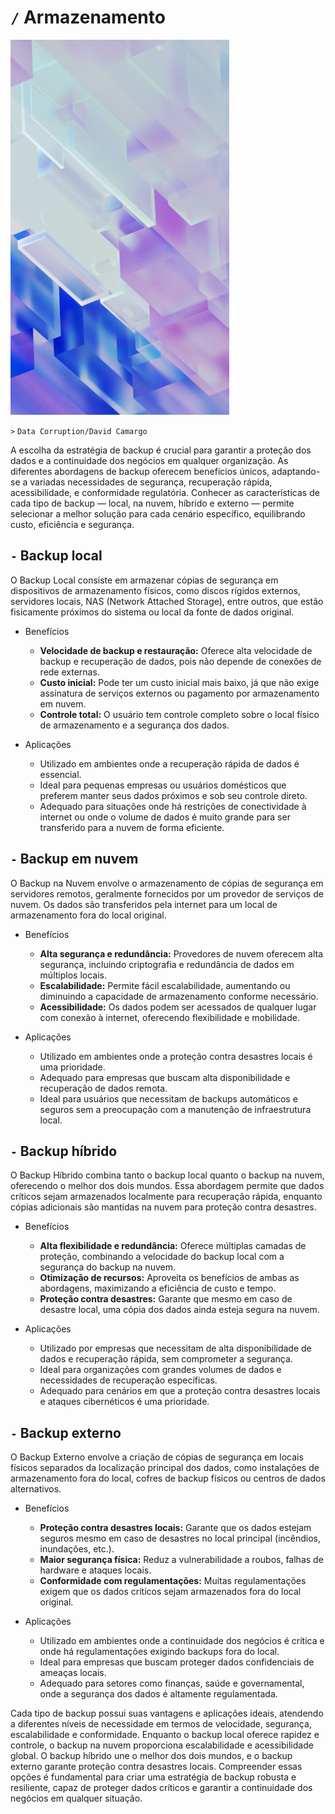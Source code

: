 # `/` Armazenamento

![](/DataBackup/Image.png)

`>` `Data Corruption/David Camargo`

A escolha da estratégia de backup é crucial para garantir a proteção dos dados e a continuidade dos negócios em qualquer organização. As diferentes abordagens de backup oferecem benefícios únicos, adaptando-se a variadas necessidades de segurança, recuperação rápida, acessibilidade, e conformidade regulatória. Conhecer as características de cada tipo de backup — local, na nuvem, híbrido e externo — permite selecionar a melhor solução para cada cenário específico, equilibrando custo, eficiência e segurança.

## `-` Backup local
O Backup Local consiste em armazenar cópias de segurança em dispositivos de armazenamento físicos, como discos rígidos externos, servidores locais, NAS (Network Attached Storage), entre outros, que estão fisicamente próximos do sistema ou local da fonte de dados original.

- Benefícios
    - **Velocidade de backup e restauração:** Oferece alta velocidade de backup e recuperação de dados, pois não depende de conexões de rede externas.
    - **Custo inicial:** Pode ter um custo inicial mais baixo, já que não exige assinatura de serviços externos ou pagamento por armazenamento em nuvem.
    - **Controle total:** O usuário tem controle completo sobre o local físico de armazenamento e a segurança dos dados.

- Aplicações
    - Utilizado em ambientes onde a recuperação rápida de dados é essencial.
    - Ideal para pequenas empresas ou usuários domésticos que preferem manter seus dados próximos e sob seu controle direto.
    - Adequado para situações onde há restrições de conectividade à internet ou onde o volume de dados é muito grande para ser transferido para a nuvem de forma eficiente.

## `-` Backup em nuvem
O Backup na Nuvem envolve o armazenamento de cópias de segurança em servidores remotos, geralmente fornecidos por um provedor de serviços de nuvem. Os dados são transferidos pela internet para um local de armazenamento fora do local original.

- Benefícios
    - **Alta segurança e redundância:** Provedores de nuvem oferecem alta segurança, incluindo criptografia e redundância de dados em múltiplos locais.
    - **Escalabilidade:** Permite fácil escalabilidade, aumentando ou diminuindo a capacidade de armazenamento conforme necessário.
    - **Acessibilidade:** Os dados podem ser acessados de qualquer lugar com conexão à internet, oferecendo flexibilidade e mobilidade.

- Aplicações
    - Utilizado em ambientes onde a proteção contra desastres locais é uma prioridade.
    - Adequado para empresas que buscam alta disponibilidade e recuperação de dados remota.
    - Ideal para usuários que necessitam de backups automáticos e seguros sem a preocupação com a manutenção de infraestrutura local.

## `-` Backup híbrido
O Backup Híbrido combina tanto o backup local quanto o backup na nuvem, oferecendo o melhor dos dois mundos. Essa abordagem permite que dados críticos sejam armazenados localmente para recuperação rápida, enquanto cópias adicionais são mantidas na nuvem para proteção contra desastres.

- Benefícios
    - **Alta flexibilidade e redundância:** Oferece múltiplas camadas de proteção, combinando a velocidade do backup local com a segurança do backup na nuvem.
    - **Otimização de recursos:** Aproveita os benefícios de ambas as abordagens, maximizando a eficiência de custo e tempo.
    - **Proteção contra desastres:** Garante que mesmo em caso de desastre local, uma cópia dos dados ainda esteja segura na nuvem.

- Aplicações
    - Utilizado por empresas que necessitam de alta disponibilidade de dados e recuperação rápida, sem comprometer a segurança.
    - Ideal para organizações com grandes volumes de dados e necessidades de recuperação específicas.
    - Adequado para cenários em que a proteção contra desastres locais e ataques cibernéticos é uma prioridade.

## `-` Backup externo
O Backup Externo envolve a criação de cópias de segurança em locais físicos separados da localização principal dos dados, como instalações de armazenamento fora do local, cofres de backup físicos ou centros de dados alternativos.

- Benefícios
    - **Proteção contra desastres locais:** Garante que os dados estejam seguros mesmo em caso de desastres no local principal (incêndios, inundações, etc.).
    - **Maior segurança física:** Reduz a vulnerabilidade a roubos, falhas de hardware e ataques locais.
    - **Conformidade com regulamentações:** Muitas regulamentações exigem que os dados críticos sejam armazenados fora do local original.

- Aplicações
    - Utilizado em ambientes onde a continuidade dos negócios é crítica e onde há regulamentações exigindo backups fora do local.
    - Ideal para empresas que buscam proteger dados confidenciais de ameaças locais.
    - Adequado para setores como finanças, saúde e governamental, onde a segurança dos dados é altamente regulamentada.

Cada tipo de backup possui suas vantagens e aplicações ideais, atendendo a diferentes níveis de necessidade em termos de velocidade, segurança, escalabilidade e conformidade. Enquanto o backup local oferece rapidez e controle, o backup na nuvem proporciona escalabilidade e acessibilidade global. O backup híbrido une o melhor dos dois mundos, e o backup externo garante proteção contra desastres locais. Compreender essas opções é fundamental para criar uma estratégia de backup robusta e resiliente, capaz de proteger dados críticos e garantir a continuidade dos negócios em qualquer situação.
